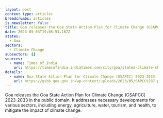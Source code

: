 ```yaml
---
layout: post
content_type: articles
breadcrumbs: articles
is_newsletter: false
title: Goa releases the Goa State Action Plan for Climate Change (GSAPCC) 2023-2033
date: 2023-05-03T19:08:51.167Z
states:
  - Goa
sectors:
  - Climate Change
subsectors: []
sources:
  - name: Times of India
    url: https://timesofindia.indiatimes.com/city/goa/states-climate-change-action-plan-now-in-public-domain/articleshow/99796327.cms
details:
  - name: Goa State Action Plan for Climate Change (GSAPCC) 2023-2033
    url: https://gsbb.goa.gov.in/wp-content/uploads/2023/05/SAPCC%207.pdf
---
```

Goa releases the Goa State Action Plan for Climate Change (GSAPCC) 2023-2033 in the public domain. It addresses necessary developments for various sectors, including energy, agriculture, water, tourism, and health, to mitigate the impact of climate change.
